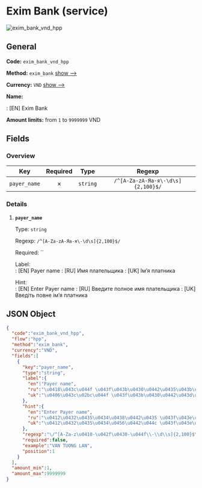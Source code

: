 
# Exim Bank (service) 
![exim_bank_vnd_hpp](https://static.openfintech.io/payment_methods/exim_bank_vnd_hpp/logo.svg?w=400&c=v0.59.26#w200)  

## General 
 
**Code:** `exim_bank_vnd_hpp` 
 
**Method:** `exim_bank` 
 [show -->](/payment-methods/exim_bank/) 
 
**Currency:** `VND` [show -->](/currencies/VND/) 
 
**Name:** 
 
:	[EN] Exim Bank 
 
**Amount limits:** from `1` to `9999999` VND 

## Fields 

### Overview 

|Key|Required|Type|Regexp| 
|:---:|:---:|:---:|:---:| 
|`payer_name`|✗|`string`|`/^[A-Za-zА-Яа-я\-\d\s]{2,100}$/`| 
 

### Details 
 
1. **`payer_name`** 
 
	Type: `string` 
 
	Regexp: `/^[A-Za-zА-Яа-я\-\d\s]{2,100}$/` 
 
	Required: `` 
 
	Label:  
	: [EN] Payer name 
	: [RU] Имя плательщика 
	: [UK] Імʼя платника 
 
	Hint:  
	: [EN] Enter Payer name 
	: [RU] Введите полное имя плательщика 
	: [UK] Введіть повне імʼя платника 
 

## JSON Object 

```json
{
  "code":"exim_bank_vnd_hpp",
  "flow":"hpp",
  "method":"exim_bank",
  "currency":"VND",
  "fields":[
    {
      "key":"payer_name",
      "type":"string",
      "label":{
        "en":"Payer name",
        "ru":"\u0418\u043c\u044f \u043f\u043b\u0430\u0442\u0435\u043b\u044c\u0449\u0438\u043a\u0430",
        "uk":"\u0406\u043c\u02bc\u044f \u043f\u043b\u0430\u0442\u043d\u0438\u043a\u0430"
      },
      "hint":{
        "en":"Enter Payer name",
        "ru":"\u0412\u0432\u0435\u0434\u0438\u0442\u0435 \u043f\u043e\u043b\u043d\u043e\u0435 \u0438\u043c\u044f \u043f\u043b\u0430\u0442\u0435\u043b\u044c\u0449\u0438\u043a\u0430",
        "uk":"\u0412\u0432\u0435\u0434\u0456\u0442\u044c \u043f\u043e\u0432\u043d\u0435 \u0456\u043c\u02bc\u044f \u043f\u043b\u0430\u0442\u043d\u0438\u043a\u0430"
      },
      "regexp":"\/^[A-Za-z\u0410-\u042f\u0430-\u044f\\-\\d\\s]{2,100}$\/",
      "required":false,
      "example":"VAN TUONG LAN",
      "position":1
    }
  ],
  "amount_min":1,
  "amount_max":9999999
}
```  
